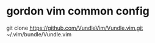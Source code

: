 # gordon vim common config

git clone https://github.com/VundleVim/Vundle.vim.git ~/.vim/bundle/Vundle.vim
